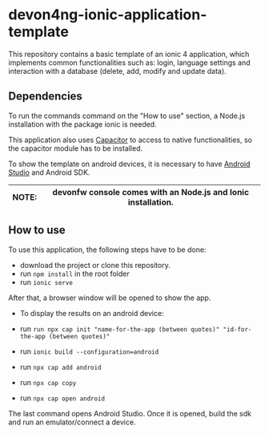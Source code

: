 # devon4ng-ionic-application-template
This repository contains a basic template of an ionic 4 application, which implements common functionalities such as: login, language settings and interaction with a database (delete, add, modify and update data).

## Dependencies

To run the commands command on the "How to use" section, a Node.js installation with the package ionic is needed.

This application also uses [Capacitor](https://capacitor.ionicframework.com/) to access to native functionalities, so the capacitor module has to be installed.

To show the template on android devices, it is necessary to have [Android Studio](https://developer.android.com/studio) and Android SDK.


|  NOTE: |  devonfw console comes with an Node.js and Ionic installation. |
|--------|-------------------|

## How to use

To use this application, the following steps have to be done:

* download the project or clone this repository.
* run `npm install` in the root folder
* run `ionic serve`

After that, a browser window will be opened to show the app.

* To display the results on an android device:

* run `run npx cap init "name-for-the-app (between quotes)" "id-for-the-app (between quotes)"`
* run `ionic build --configuration=android`
* run `npx cap add android`
* run `npx cap copy`
* run `npx cap open android`

The last command opens Android Studio. Once it is opened, build the sdk and run an emulator/connect a device.
